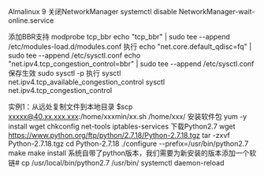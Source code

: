 Almalinux 9 
关闭NetworkManager
systemctl disable NetworkManager-wait-online.service

添加BBR支持
modprobe tcp_bbr
echo "tcp_bbr" | sudo tee --append /etc/modules-load.d/modules.conf
执行
echo "net.core.default_qdisc=fq" | sudo tee --append /etc/sysctl.conf
echo "net.ipv4.tcp_congestion_control=bbr" | sudo tee --append /etc/sysctl.conf
保存生效
sudo sysctl -p
执行
sysctl net.ipv4.tcp_available_congestion_control
sysctl net.ipv4.tcp_congestion_control

实例1：从远处复制文件到本地目录
$scp xxxxx@40.xx.xxx.xxx:/home/xxxmin/xx.sh /home/xxx/
安装软件包
yum -y install wget chkconfig net-tools iptables-services
下载Python2.7
wget https://www.python.org/ftp/python/2.7.18/Python-2.7.18.tgz
tar -zxvf Python-2.7.18.tgz
cd Python-2.7.18
./configure --prefix=/usr/bin/python2.7
make
make install
系统自带了python版本，我们需要为新安装的版本添加一个软链#
cp /usr/local/bin/python2.7 /usr/bin/
systemctl daemon-reload
